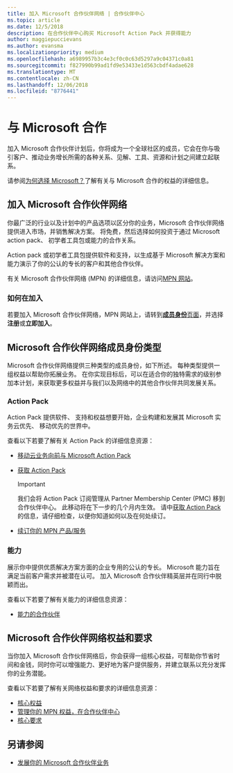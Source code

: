 ```yaml
---
title: 加入 Microsoft 合作伙伴网络 | 合作伙伴中心
ms.topic: article
ms.date: 12/5/2018
description: 在合作伙伴中心购买 Microsoft Action Pack 并获得能力
author: maggiepuccievans
ms.author: evansma
ms.localizationpriority: medium
ms.openlocfilehash: a6989957b3c4e3cf0c0c63d5297a9c04371c0a81
ms.sourcegitcommit: f827990b99ad1fd9e53433e1d563cbdf4adae628
ms.translationtype: MT
ms.contentlocale: zh-CN
ms.lasthandoff: 12/06/2018
ms.locfileid: "8776441"
---
```

<!-- Note from Maggie on Dec 5, 2018: I can no longer tell what purpose this article serves. I'm going to redirect it to the mpn-overview.md topic and move the relevant information there. In the interim, I've copied and pasted the content from the MPN overview topic into this one in case anyone out there has it bookmarked.
-->

# <a name="partner-with-microsoft"></a>与 Microsoft 合作

加入 Microsoft 合作伙伴计划后，你将成为一个全球社区的成员，它会在你与吸引客户、推动业务增长所需的各种关系、见解、工具、资源和计划之间建立起联系。

请参阅[为何选择 Microsoft？](https://partner.microsoft.com/business-opportunities/why-microsoft)了解有关与 Microsoft 合作的权益的详细信息。 

## <a name="join-the-microsoft-partner-network"></a>加入 Microsoft 合作伙伴网络

<!-- 12/5/18 The content below was copied and pasted directly from the Membership page of the MPN site (https://partner.microsoft.com/en-us/membership)-->

你最广泛的行业以及计划中的产品选项以区分你的业务，Microsoft 合作伙伴网络提供进入市场，并销售解决方案。 将免费，然后选择如何投资于通过 Microsoft action pack、 初学者工具包或能力的合作关系。

Action pack 或初学者工具包提供软件和支持，以生成基于 Microsoft 解决方案和能力演示了你的公认的专长的客户和其他合作伙伴。

有关 Microsoft 合作伙伴网络 (MPN) 的详细信息，请访问[MPN 网站](https://partner.microsoft.com/commercial)。

### <a name="how-to-join"></a>如何在加入

若要加入 Microsoft 合作伙伴网络，MPN 网站上，请转到[**成员身份**页面](https://partner.microsoft.com/membership)，并选择**注册**或**立即加入**。

## <a name="microsoft-partner-network-membership-types"></a>Microsoft 合作伙伴网络成员身份类型

<!-- 12/5/18 The content below was copied and pasted directly from the Membership pages of the MPN site (https://partner.microsoft.com/en-us/membership)-->

Microsoft 合作伙伴网络提供三种类型的成员身份，如下所述。 每种类型提供一组权益以帮助你拓展业务。 在你实现目标后，可以在适合你的独特需求的级别参加本计划，来获取更多权益并与我们以及网络中的其他合作伙伴共同发展关系。

### <a name="action-pack"></a>Action Pack

Action Pack 提供软件、 支持和权益想要开始，企业构建和发展其 Microsoft 实务云优先、 移动优先的世界中。 

查看以下若要了解有关 Action Pack 的详细信息资源：

- [移动云业务向前与 Microsoft Action Pack](https://partner.microsoft.com/membership/action-pack)
- [获取 Action Pack](mpn-get-action-pack.md)
  
    >[!IMPORTANT]
    >我们会将 Action Pack 订阅管理从 Partner Membership Center (PMC) 移到合作伙伴中心。 此移动将在下一步的几个月内生效。 请中[获取 Action Pack](mpn-get-action-pack.md)的信息，请仔细检查，以便你知道如何以及在何处续订。  

- [续订你的 MPN 产品/服务](renew-mpn-offers.md)

### <a name="competencies"></a>能力

展示你中提供优质解决方案方面的企业专用的公认的专长。 Microsoft 能力旨在满足当前客户需求并被潜在认可。 加入 Microsoft 合作伙伴精英层并在同行中脱颖而出。

查看以下若要了解有关能力的详细信息资源：

- [能力的合作伙伴](https://partner.microsoft.com/membership/competencies)

## <a name="microsoft-partner-network-benefits-and-requirements"></a>Microsoft 合作伙伴网络权益和要求

当你加入 Microsoft 合作伙伴网络后，你会获得一组核心权益，可帮助你节省时间和金钱，同时你可以增强能力、更好地为客户提供服务，并建立联系以充分发挥你的业务潜能。

查看以下若要了解有关网络权益和要求的详细信息资源：

- [核心权益](https://partner.microsoft.com/en-us/membership/core-benefits#simple-tab-content-1)
- [管理你的 MPN 权益，在合作伙伴中心](manage-your-partner-network-benefits.md)
- [核心要求](https://partner.microsoft.com/en-us/membership/core-benefits#simple-tab-content-2)

## <a name="see-also"></a>另请参阅
- [发展你的 Microsoft 合作伙伴业务](grow-your-business.md)
